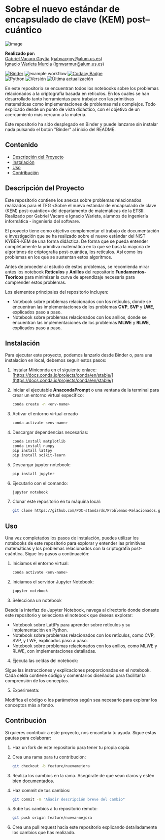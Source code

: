 # Sobre el nuevo estándar de encapsulado de clave (KEM) post–cuántico

![image](https://github.com/user-attachments/assets/65c9aa92-a7f1-4685-9d1e-272ca69c054c)

**Realizado por:**  
[Gabriel Vacaro Goytia](https://github.com/Gabrielvcg) (gabvacgoy@alum.us.es)  
[Ignacio Warleta Murcia](https://github.com/ignaciowarleta) (ignwarmur@alum.us.es) <br>

[![Binder](https://mybinder.org/badge_logo.svg)](https://mybinder.org/v2/gh/PQC-standards/Problemas-Relacionados/main)
![example workflow](https://github.com/PQC-standards/Problemas-Relacionados/actions/workflows/notebook-test.yml/badge.svg)
[![Codacy Badge](https://app.codacy.com/project/badge/Grade/5426d46a29ee439a8a58929da4363fa8)](https://app.codacy.com/gh/PQC-standards/Problemas-Relacionados/dashboard?utm_source=gh&utm_medium=referral&utm_content=&utm_campaign=Badge_grade) <br>
![Python](https://img.shields.io/badge/python-3.8-blue)
![Versión](https://img.shields.io/badge/versión-1.1.0-blue)
![Última actualización](https://img.shields.io/github/last-commit/PQC-standards/Problemas-Relacionados)



En este repositorio se encuentran todos los notebooks sobre los problemas relacionados a la criptografía basada en retículos. En los cuales se han desarrollado tanto herramientas para trabajar con las primitivas matemáticas como implementaciones de problemas más complejos. Todo explicado desde un punto de vista didáctico, con el objetivo de un acercamiento más cercano a la materia.

Este repositorio ha sido desplegado en Binder y puede lanzarse sin instalar nada pulsando el botón "Binder" al inicio del README.



## Contenido

- [Descripción del Proyecto](#descripción-del-proyecto)
- [Instalación](#instalación)
- [Uso](#uso)
- [Contribución](#contribución)

## Descripción del Proyecto

Este repositorio contiene los anexos sobre problemas relacionados realizados para el TFG «Sobre el nuevo estándar de encapsulado de clave (KEM) post–cuántico» del departamento de matemáticas de la ETSII. Realizado por Gabriel Vacaro e Ignacio Warleta, alumnos de ingeniería informática - ingeniería del software.

El proyecto tiene como objetivo complementar el trabajo de documentación e investigación que se ha realizado sobre el nuevo estándar del NIST KYBER-KEM de una forma didáctica. De forma que se pueda entender completamente la primitiva matemática en la que se basa la mayoría de algoritmos de criptografía post-cuántica, los retículos. Así como los problemas en los que se sustentan estos algoritmos.

Antes de proceder al estudio de estos problemas, se recomienda mirar antes los notebook **Reticulos** y **Anillos** del repositorio **Fundamentos-Teoricos** para minimizar la curva de aprendizaje necesaria para comprender estos problemas.

Los elementos principales del repositorio incluyen:

- Notebook sobre problemas relacionados con los retículos, donde se encuentran las implementaciones de los problemas **CVP**, **SVP** y **LWE**, explicados paso a paso.
- Notebook sobre problemas relacionados con los anillos, donde se encuentran las implementaciones de los problemas **MLWE** y **RLWE**, explicados paso a paso.

## Instalación

Para ejecutar este proyecto, podemos lanzarlo desde Binder o, para una instalacion en local, debemos seguir estos pasos:

1. Instalar Miniconda en el siguiente enlace: [https://docs.conda.io/projects/conda/en/stable/](https://docs.conda.io/projects/conda/en/stable/)

2. Iniciar el ejecutable **AnacondaPrompt** o una ventana de la terminal para crear un entorno virtual específico:  
   ```bash
   conda create -n <env-name>

3. Activar el entorno virtual creado
   ```bash
   conda activate <env-name>

4. Descargar dependencias necesarias:
   ```bash
   conda install matplotlib
   conda install numpy
   pip install lattpy
   pip install scikit-learn

5. Descargar jupyter notebook:
   ```bash
   pip install jupyter

6. Ejecutarlo con el comando:
   ```bash
   jupyter notebook

7. Clonar este repositorio en tu máquina local:
   ```bash
   git clone https://github.com/PQC-standards/Problemas-Relacionados.git

## Uso

Una vez completados los pasos de instalación, puedes utilizar los notebooks de este repositorio para explorar y entender las primitivas matemáticas y los problemas relacionados con la criptografía post-cuántica. Sigue los pasos a continuación:

1. Iniciamos el entorno virtual:
   ```bash
   conda activate <env-name>

2. Iniciamos el servidor Jupyter Notebook:
   ```bash
   jupyter notebook

3. Selecciona un notebook

Desde la interfaz de Jupyter Notebook, navega al directorio donde clonaste este repositorio y selecciona el notebook que deseas explorar:<br>

  - Notebook sobre LattPy para aprender sobre retículos y su implementación en Python.
  - Notebook sobre problemas relacionados con los retículos, como CVP, SVP, y LWE, explicados paso a paso.
  - Notebook sobre problemas relacionados con los anillos, como MLWE y RLWE, con implementaciones detalladas.

4. Ejecuta las celdas del notebook:
   
Sigue las instrucciones y explicaciones proporcionadas en el notebook. Cada celda contiene código y comentarios diseñados para facilitar la comprensión de los conceptos.

5. Experimenta:
   
Modifica el código o los parámetros según sea necesario para explorar los conceptos más a fondo.

## Contribución

Si quieres contribuir a este proyecto, nos encantaría tu ayuda. Sigue estas pautas para colaborar:

1. Haz un fork de este repositorio para tener tu propia copia.
   
2. Crea una rama para tu contribución:
   ```bash
   git checkout -b feature/nuevamejora

3. Realiza los cambios en la rama. Asegúrate de que sean claros y estén bien documentados.

4. Haz commit de tus cambios:
   ```bash
   git commit -m "Añadir descripción breve del cambio"

5. Sube tus cambios a tu repositorio remoto:
   ```bash
   git push origin feature/nueva-mejora

6. Crea una pull request hacia este repositorio explicando detalladamente los cambios que has realizado.
   









